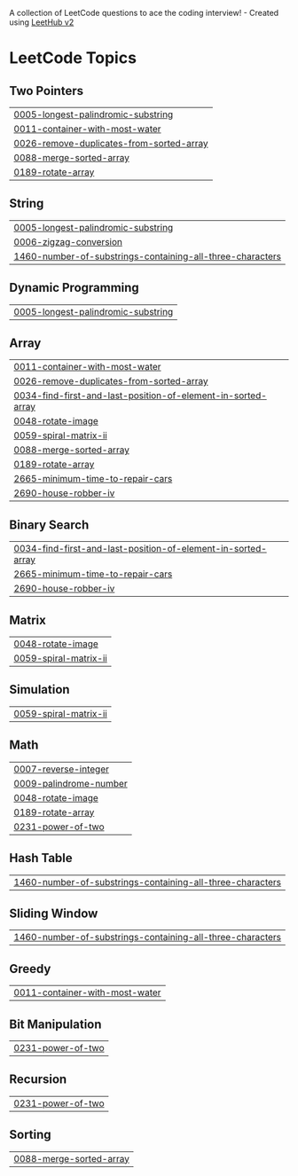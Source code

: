 A collection of LeetCode questions to ace the coding interview! - Created using [LeetHub v2](https://github.com/arunbhardwaj/LeetHub-2.0)
<!---LeetCode Topics Start-->
# LeetCode Topics
## Two Pointers
|  |
| ------- |
| [0005-longest-palindromic-substring](https://github.com/VandanS-130704/Leetcode/tree/master/0005-longest-palindromic-substring) |
| [0011-container-with-most-water](https://github.com/VandanS-130704/Leetcode/tree/master/0011-container-with-most-water) |
| [0026-remove-duplicates-from-sorted-array](https://github.com/VandanS-130704/Leetcode/tree/master/0026-remove-duplicates-from-sorted-array) |
| [0088-merge-sorted-array](https://github.com/VandanS-130704/Leetcode/tree/master/0088-merge-sorted-array) |
| [0189-rotate-array](https://github.com/VandanS-130704/Leetcode/tree/master/0189-rotate-array) |
## String
|  |
| ------- |
| [0005-longest-palindromic-substring](https://github.com/VandanS-130704/Leetcode/tree/master/0005-longest-palindromic-substring) |
| [0006-zigzag-conversion](https://github.com/VandanS-130704/Leetcode/tree/master/0006-zigzag-conversion) |
| [1460-number-of-substrings-containing-all-three-characters](https://github.com/VandanS-130704/Leetcode/tree/master/1460-number-of-substrings-containing-all-three-characters) |
## Dynamic Programming
|  |
| ------- |
| [0005-longest-palindromic-substring](https://github.com/VandanS-130704/Leetcode/tree/master/0005-longest-palindromic-substring) |
## Array
|  |
| ------- |
| [0011-container-with-most-water](https://github.com/VandanS-130704/Leetcode/tree/master/0011-container-with-most-water) |
| [0026-remove-duplicates-from-sorted-array](https://github.com/VandanS-130704/Leetcode/tree/master/0026-remove-duplicates-from-sorted-array) |
| [0034-find-first-and-last-position-of-element-in-sorted-array](https://github.com/VandanS-130704/Leetcode/tree/master/0034-find-first-and-last-position-of-element-in-sorted-array) |
| [0048-rotate-image](https://github.com/VandanS-130704/Leetcode/tree/master/0048-rotate-image) |
| [0059-spiral-matrix-ii](https://github.com/VandanS-130704/Leetcode/tree/master/0059-spiral-matrix-ii) |
| [0088-merge-sorted-array](https://github.com/VandanS-130704/Leetcode/tree/master/0088-merge-sorted-array) |
| [0189-rotate-array](https://github.com/VandanS-130704/Leetcode/tree/master/0189-rotate-array) |
| [2665-minimum-time-to-repair-cars](https://github.com/VandanS-130704/Leetcode/tree/master/2665-minimum-time-to-repair-cars) |
| [2690-house-robber-iv](https://github.com/VandanS-130704/Leetcode/tree/master/2690-house-robber-iv) |
## Binary Search
|  |
| ------- |
| [0034-find-first-and-last-position-of-element-in-sorted-array](https://github.com/VandanS-130704/Leetcode/tree/master/0034-find-first-and-last-position-of-element-in-sorted-array) |
| [2665-minimum-time-to-repair-cars](https://github.com/VandanS-130704/Leetcode/tree/master/2665-minimum-time-to-repair-cars) |
| [2690-house-robber-iv](https://github.com/VandanS-130704/Leetcode/tree/master/2690-house-robber-iv) |
## Matrix
|  |
| ------- |
| [0048-rotate-image](https://github.com/VandanS-130704/Leetcode/tree/master/0048-rotate-image) |
| [0059-spiral-matrix-ii](https://github.com/VandanS-130704/Leetcode/tree/master/0059-spiral-matrix-ii) |
## Simulation
|  |
| ------- |
| [0059-spiral-matrix-ii](https://github.com/VandanS-130704/Leetcode/tree/master/0059-spiral-matrix-ii) |
## Math
|  |
| ------- |
| [0007-reverse-integer](https://github.com/VandanS-130704/Leetcode/tree/master/0007-reverse-integer) |
| [0009-palindrome-number](https://github.com/VandanS-130704/Leetcode/tree/master/0009-palindrome-number) |
| [0048-rotate-image](https://github.com/VandanS-130704/Leetcode/tree/master/0048-rotate-image) |
| [0189-rotate-array](https://github.com/VandanS-130704/Leetcode/tree/master/0189-rotate-array) |
| [0231-power-of-two](https://github.com/VandanS-130704/Leetcode/tree/master/0231-power-of-two) |
## Hash Table
|  |
| ------- |
| [1460-number-of-substrings-containing-all-three-characters](https://github.com/VandanS-130704/Leetcode/tree/master/1460-number-of-substrings-containing-all-three-characters) |
## Sliding Window
|  |
| ------- |
| [1460-number-of-substrings-containing-all-three-characters](https://github.com/VandanS-130704/Leetcode/tree/master/1460-number-of-substrings-containing-all-three-characters) |
## Greedy
|  |
| ------- |
| [0011-container-with-most-water](https://github.com/VandanS-130704/Leetcode/tree/master/0011-container-with-most-water) |
## Bit Manipulation
|  |
| ------- |
| [0231-power-of-two](https://github.com/VandanS-130704/Leetcode/tree/master/0231-power-of-two) |
## Recursion
|  |
| ------- |
| [0231-power-of-two](https://github.com/VandanS-130704/Leetcode/tree/master/0231-power-of-two) |
## Sorting
|  |
| ------- |
| [0088-merge-sorted-array](https://github.com/VandanS-130704/Leetcode/tree/master/0088-merge-sorted-array) |
<!---LeetCode Topics End-->